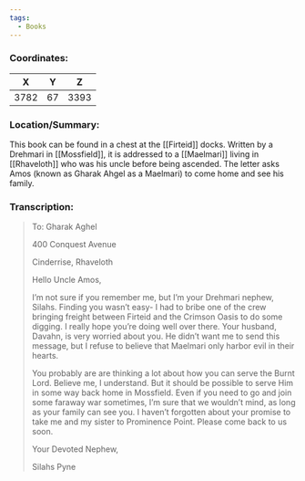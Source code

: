 ```yaml
---
tags:
  - Books
---
```


### Coordinates:
| **X** | **Y**| **Z** |
|:-----:|:----:|:-----:|
|3782  |67   |3393  |

### Location/Summary:
This book can be found in a chest at the [[Firteid]] docks. Written by a Drehmari in [[Mossfield]], it is addressed to a [[Maelmari]] living in [[Rhaveloth]] who was his uncle before being ascended. The letter asks Amos (known as Gharak Ahgel as a Maelmari) to come home and see his family.

### Transcription:
> To:
> Gharak Aghel
> 
> 400 Conquest Avenue
> 
> Cinderrise, Rhaveloth
>
> Hello Uncle Amos,
>
> I’m not sure if you remember me, but I’m your Drehmari nephew, Silahs. Finding you wasn’t easy- I had to bribe one of the crew bringing freight between Firteid and the Crimson Oasis to do some digging.
> I really hope you’re doing well over there. Your husband, Davahn, is very worried about you. He didn’t want me to send this message, but I refuse to believe that Maelmari only harbor evil in their hearts.
>
> You probably are are thinking a lot about how you can serve the Burnt Lord. Believe me, I understand. But it should be possible to serve Him in some way back home in Mossfield. Even if you need to go and join some faraway war sometimes, I’m sure that we wouldn’t mind, as long as your family can see you. I haven’t forgotten about your promise to take me and my sister to Prominence Point. Please come back to us soon.
>
> Your Devoted Nephew,
>
> Silahs Pyne

